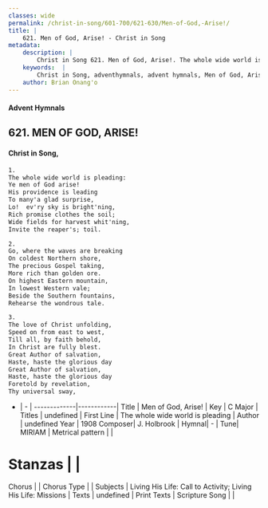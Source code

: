 ```yaml
---
classes: wide
permalink: /christ-in-song/601-700/621-630/Men-of-God,-Arise!/
title: |
    621. Men of God, Arise! - Christ in Song
metadata:
    description: |
        Christ in Song 621. Men of God, Arise!. The whole wide world is pleading: Ye men of God arise! His providence is leading To many'a glad surprise, Lo!  ev'ry sky is bright'ning, Rich promise clothes the soil; Wide fields for harvest whit'ning, Invite the reaper's; toil.
    keywords:  |
        Christ in Song, adventhymnals, advent hymnals, Men of God, Arise!, The whole wide world is pleading. 
    author: Brian Onang'o
---
```


#### Advent Hymnals
## 621. MEN OF GOD, ARISE!
####  Christ in Song,

```txt
1.
The whole wide world is pleading:
Ye men of God arise!
His providence is leading
To many'a glad surprise,
Lo!  ev'ry sky is bright'ning,
Rich promise clothes the soil;
Wide fields for harvest whit'ning,
Invite the reaper's; toil.

2.
Go, where the waves are breaking
On coldest Northern shore,
The precious Gospel taking,
More rich than golden ore.
On highest Eastern mountain,
In lowest Western vale;
Beside the Southern fountains,
Rehearse the wondrous tale.

3.
The love of Christ unfolding,
Speed on from east to west,
Till all, by faith behold,
In Christ are fully blest.
Great Author of salvation,
Haste, haste the glorious day
Great Author of salvation,
Haste, haste the glorious day
Foretold by revelation,
Thy universal sway,


```

- |   -  |
-------------|------------|
Title | Men of God, Arise! |
Key | C Major |
Titles | undefined |
First Line | The whole wide world is pleading |
Author | undefined
Year | 1908
Composer| J. Holbrook |
Hymnal|  - |
Tune| MIRIAM |
Metrical pattern | |
# Stanzas |  |
Chorus |  |
Chorus Type |  |
Subjects | Living His Life: Call to Activity; Living His Life: Missions |
Texts | undefined |
Print Texts | 
Scripture Song |  |
    
